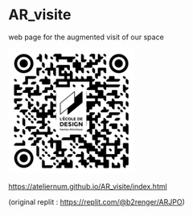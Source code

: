# AR_visite
web page for the augmented visit of our space

<img src="qrcodes/qr-code_visite.png" width="250" height="250"/>


https://ateliernum.github.io/AR_visite/index.html


(original replit : https://replit.com/@b2renger/ARJPO)

